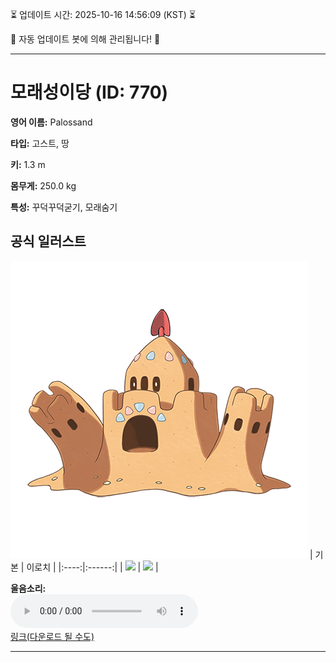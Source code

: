 
⏳ 업데이트 시간: 2025-10-16 14:56:09 (KST) ⏳

🤖 자동 업데이트 봇에 의해 관리됩니다! 🤖

---

# 모래성이당 (ID: 770)
**영어 이름:** Palossand

**타입:** 고스트, 땅

**키:** 1.3 m

**몸무게:** 250.0 kg

**특성:** 꾸덕꾸덕굳기, 모래숨기

## 공식 일러스트
![](https://raw.githubusercontent.com/PokeAPI/sprites/master/sprites/pokemon/other/official-artwork/770.png)
| 기본 | 이로치 |
|:----:|:------:|
| <img src="http://play.pokemonshowdown.com/sprites/ani/palossand.gif" width="200"> | <img src="http://play.pokemonshowdown.com/sprites/ani-shiny/palossand.gif" width="200"> |

**울음소리:**<br><audio controls src="https://raw.githubusercontent.com/PokeAPI/cries/main/cries/pokemon/latest/770.ogg"></audio><br> [링크(다운로드 될 수도)](https://raw.githubusercontent.com/PokeAPI/cries/main/cries/pokemon/latest/770.ogg)


---
